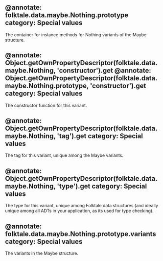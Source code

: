 @annotate: folktale.data.maybe.Nothing.prototype
category: Special values
---

The container for instance methods for Nothing variants of the Maybe structure.


@annotate: Object.getOwnPropertyDescriptor(folktale.data.maybe.Nothing, 'constructor').get
@annotate: Object.getOwnPropertyDescriptor(folktale.data.maybe.Nothing.prototype, 'constructor').get
category: Special values
---

The constructor function for this variant.


@annotate: Object.getOwnPropertyDescriptor(folktale.data.maybe.Nothing, 'tag').get
category: Special values
---

The tag for this variant, unique among the Maybe variants.


@annotate: Object.getOwnPropertyDescriptor(folktale.data.maybe.Nothing, 'type').get
category: Special values
---

The type for this variant, unique among Folktale data structures (and ideally unique among all ADTs in your application, as its used for type checking).


@annotate: folktale.data.maybe.Nothing.prototype.variants
category: Special values
---

The variants in the Maybe structure.